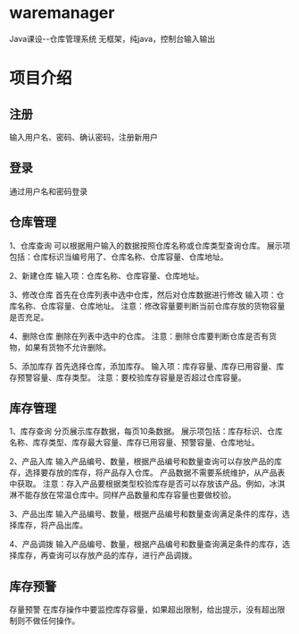 # waremanager
Java课设--仓库管理系统
无框架，纯java，控制台输入输出

# 项目介绍
## 注册
输入用户名、密码、确认密码，注册新用户
## 登录
通过用户名和密码登录
## 仓库管理
1、仓库查询
可以根据用户输入的数据按照仓库名称或仓库类型查询仓库。
展示项包括：仓库标识当编号用了、仓库名称、仓库容量、仓库地址。

2、新建仓库
输入项：仓库名称、仓库容量、仓库地址。

3、修改仓库
首先在仓库列表中选中仓库，然后对仓库数据进行修改
输入项：仓库名称、仓库容量、仓库地址。
注意：修改容量要判断当前仓库存放的货物容量是否充足。

4、删除仓库
删除在列表中选中的仓库。
注意：删除仓库要判断仓库是否有货物，如果有货物不允许删除。

5、添加库存
首先选择仓库，添加库存。
输入项：库存容量、库存已用容量、库存预警容量、库存类型。
注意：要校验库存容量是否超过仓库容量。
## 库存管理
1、库存查询
分页展示库存数据，每页10条数据。
展示项包括：库存标识、仓库名称、库存类型、库存最大容量、库存已用容量、预警容量、仓库地址。

2、产品入库
输入产品编号、数量，根据产品编号和数量查询可以存放产品的库存，选择要存放的库存，将产品存入仓库。
产品数据不需要系统维护，从产品表中获取。
注意：存入产品要根据类型校验库存是否可以存放该产品。例如，冰淇淋不能存放在常温仓库中。同样产品数量和库存容量也要做校验。

3、产品出库
输入产品编号、数量，根据产品编号和数量查询满足条件的库存，选择库存，将产品出库。

4、产品调拨
输入产品编号、数量，根据产品编号和数量查询满足条件的库存，选择库存，再查询可以存放产品的库存，进行产品调拨。
## 库存预警
存量预警
在库存操作中要监控库存容量，如果超出限制，给出提示，没有超出限制则不做任何操作。
